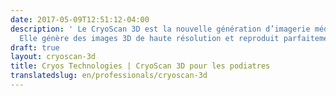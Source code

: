 ```yaml
---
date: 2017-05-09T12:51:12-04:00
description: ' Le CryoScan 3D est la nouvelle génération d’imagerie médicale du pied.
  Elle génère des images 3D de haute résolution et reproduit parfaitement le pied. '
draft: true
layout: cryoscan-3d
title: Cryos Technologies | CryoScan 3D pour les podiatres
translatedslug: en/professionals/cryoscan-3d
---
```


